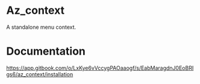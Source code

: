 # Az_context
A standalone menu context.

# Documentation 
https://app.gitbook.com/o/LxKye6vVccygPAOaaogf/s/EabMaragdnJ0EoBRIgs6/az_context/installation
